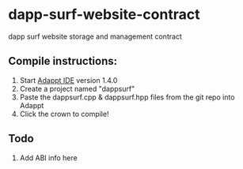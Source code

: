 # dapp-surf-website-contract
dapp surf website storage and management contract



## Compile instructions:
1. Start [Adappt IDE](https://github.com/eosrapid/adappt) version 1.4.0
2. Create a project named "dappsurf"
3. Paste the dappsurf.cpp & dappsurf.hpp files from the git repo into Adappt
4. Click the crown to compile!

## Todo
1. Add ABI info here
